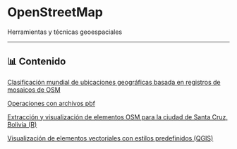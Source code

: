 # OpenStreetMap

Herramientas y técnicas geoespaciales

---

## 📊 Contenido

[Clasificación mundial de ubicaciones geográficas basada en registros de mosaicos de OSM](01/osm_views.ipynb)

[Operaciones con archivos pbf](02/)

[Extracción y visualización de elementos OSM para la ciudad de Santa Cruz, Bolivia (R)](03/)

[Visualización de elementos vectoriales con estilos predefinidos (QGIS)](04/)

